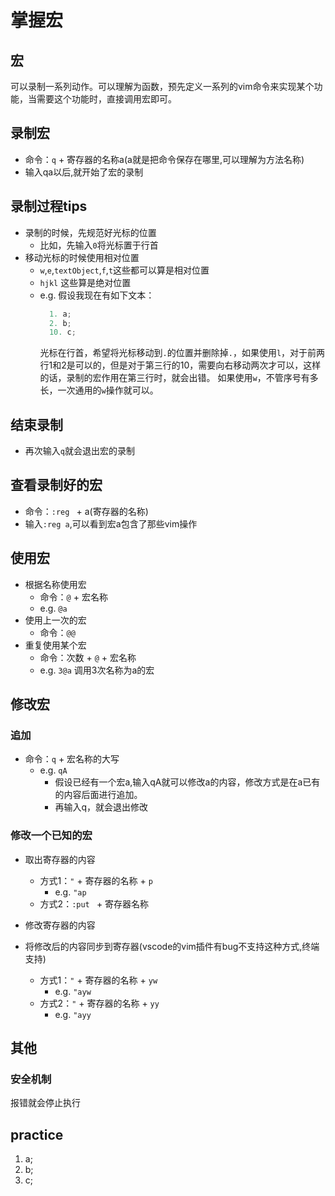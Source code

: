 # 掌握宏
## 宏
可以录制一系列动作。可以理解为函数，预先定义一系列的vim命令来实现某个功能，当需要这个功能时，直接调用宏即可。

## 录制宏
* 命令：`q` + 寄存器的名称a(a就是把命令保存在哪里,可以理解为方法名称)
* 输入qa以后,就开始了宏的录制

## 录制过程tips
* 录制的时候，先规范好光标的位置
  * 比如，先输入`0`将光标置于行首
* 移动光标的时候使用相对位置
  * `w`,`e`,`textObject`,`f`,`t`这些都可以算是相对位置
  * `hjkl` 这些算是绝对位置
  * e.g.
    假设我现在有如下文本：
    ``` javascript
      1. a;
      2. b;
      10. c;
    ```
    光标在行首，希望将光标移动到`.`的位置并删除掉`.`，如果使用`l`，对于前两行1和2是可以的，但是对于第三行的10，需要向右移动两次才可以，这样的话，录制的宏作用在第三行时，就会出错。
    如果使用`w`，不管序号有多长，一次通用的`w`操作就可以。

## 结束录制
* 再次输入`q`就会退出宏的录制

## 查看录制好的宏
* 命令：`:reg ` + a(寄存器的名称)
* 输入`:reg a`,可以看到宏a包含了那些vim操作

## 使用宏
* 根据名称使用宏
  * 命令：`@` + 宏名称
  * e.g. `@a`
* 使用上一次的宏
  * 命令：`@@`
* 重复使用某个宏
  * 命令：次数 + `@` + 宏名称
  * e.g. `3@a` 调用3次名称为a的宏

## 修改宏
### 追加
* 命令：`q` + 宏名称的大写
  * e.g. `qA` 
    * 假设已经有一个宏a,输入qA就可以修改a的内容，修改方式是在a已有的内容后面进行追加。
    * 再输入q，就会退出修改
### 修改一个已知的宏
* 取出寄存器的内容
  * 方式1：`"` + 寄存器的名称 + `p`
    * e.g. `"ap`
  * 方式2：`:put ` + 寄存器名称

* 修改寄存器的内容

* 将修改后的内容同步到寄存器(vscode的vim插件有bug不支持这种方式,终端支持)
  * 方式1：`"` + 寄存器的名称 + `yw`
    * e.g. `"ayw`
  * 方式2：`"` + 寄存器的名称 + `yy`
    * e.g. `"ayy`

## 其他
### 安全机制
报错就会停止执行


## practice
1. a;
2. b;
10. c;
